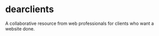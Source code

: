 dearclients
===========

A collaborative resource from web professionals for clients who want a website done.
